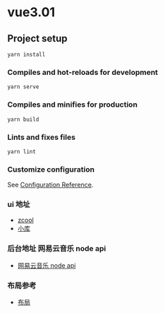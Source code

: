 

# vue3.01

## Project setup
```
yarn install
```

### Compiles and hot-reloads for development
```
yarn serve
```

### Compiles and minifies for production
```
yarn build
```

### Lints and fixes files
```
yarn lint
```

### Customize configuration
See [Configuration Reference](https://cli.vuejs.org/config/).

### ui 地址 
- [zcool](https://www.zcool.com.cn/work/ZMjg4NzAxMDg=.html "网易云音乐ui")
- [小库](https://www.xiaopiu.com/h5/byId?type=project&id=58e1d3a6770483bb5e710ae5&activePage=38)
### 后台地址 网易云音乐 node api
- [网易云音乐 node api](https://binaryify.github.io/NeteaseCloudMusicApi/#/?id=neteasecloudmusicapi "网易云音乐ui")
### 布局参考
- [布局](https://www.cnblogs.com/zhangnan35/p/12682925.html)
